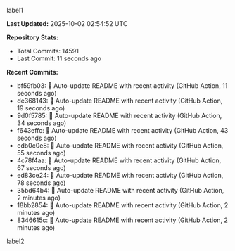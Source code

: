 
label1 
<!-- ACTIVITY_START -->
**Last Updated:** 2025-10-02 02:54:52 UTC

**Repository Stats:**
- Total Commits: 14591
- Last Commit: 11 seconds ago

**Recent Commits:**
- bf59fb03: 🤖 Auto-update README with recent activity (GitHub Action, 11 seconds ago)
- de368143: 🤖 Auto-update README with recent activity (GitHub Action, 19 seconds ago)
- 9d0f5785: 🤖 Auto-update README with recent activity (GitHub Action, 34 seconds ago)
- f643effc: 🤖 Auto-update README with recent activity (GitHub Action, 43 seconds ago)
- edb0c0e8: 🤖 Auto-update README with recent activity (GitHub Action, 55 seconds ago)
- 4c78f4aa: 🤖 Auto-update README with recent activity (GitHub Action, 67 seconds ago)
- ed83ce24: 🤖 Auto-update README with recent activity (GitHub Action, 78 seconds ago)
- 35bd64b4: 🤖 Auto-update README with recent activity (GitHub Action, 2 minutes ago)
- 18bb2854: 🤖 Auto-update README with recent activity (GitHub Action, 2 minutes ago)
- 8346615c: 🤖 Auto-update README with recent activity (GitHub Action, 2 minutes ago)
<!-- ACTIVITY_END -->

label2
